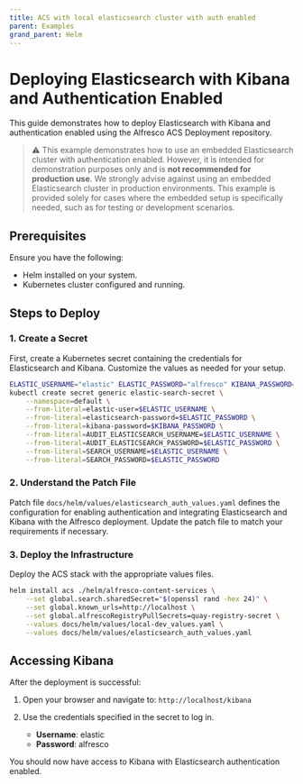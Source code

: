 ```yaml
---
title: ACS with local elasticsearch cluster with auth enabled
parent: Examples
grand_parent: Helm
---
```


# Deploying Elasticsearch with Kibana and Authentication Enabled

This guide demonstrates how to deploy Elasticsearch with Kibana and
authentication enabled using the Alfresco ACS Deployment repository.  

> :warning: This example demonstrates how to use an embedded Elasticsearch cluster
> with authentication enabled. However, it is intended for demonstration purposes
> only and is **not recommended for production use**. We strongly advise against using
> an embedded Elasticsearch cluster in production environments. This example is
> provided solely for cases where the embedded setup is specifically needed, such
> as for testing or development scenarios.

## Prerequisites

Ensure you have the following:

- Helm installed on your system.
- Kubernetes cluster configured and running.

## Steps to Deploy

### 1. Create a Secret

First, create a Kubernetes secret containing the credentials for Elasticsearch
and Kibana. Customize the values as needed for your setup.

```bash
ELASTIC_USERNAME="elastic" ELASTIC_PASSWORD="alfresco" KIBANA_PASSWORD="alfrescokibana" && \
kubectl create secret generic elastic-search-secret \
    --namespace=default \
    --from-literal=elastic-user=$ELASTIC_USERNAME \
    --from-literal=elasticsearch-password=$ELASTIC_PASSWORD \
    --from-literal=kibana-password=$KIBANA_PASSWORD \
    --from-literal=AUDIT_ELASTICSEARCH_USERNAME=$ELASTIC_USERNAME \
    --from-literal=AUDIT_ELASTICSEARCH_PASSWORD=$ELASTIC_PASSWORD \
    --from-literal=SEARCH_USERNAME=$ELASTIC_USERNAME \
    --from-literal=SEARCH_PASSWORD=$ELASTIC_PASSWORD
```

### 2. Understand the Patch File

Patch file `docs/helm/values/elasticsearch_auth_values.yaml` defines the configuration
for enabling authentication and integrating Elasticsearch and Kibana with the
Alfresco deployment. Update the patch file to match your requirements if
necessary.

### 3. Deploy the Infrastructure

Deploy the ACS stack with the appropriate values files.

```bash
helm install acs ./helm/alfresco-content-services \
    --set global.search.sharedSecret="$(openssl rand -hex 24)" \
    --set global.known_urls=http://localhost \
    --set global.alfrescoRegistryPullSecrets=quay-registry-secret \
    --values docs/helm/values/local-dev_values.yaml \
    --values docs/helm/values/elasticsearch_auth_values.yaml
```

## Accessing Kibana

After the deployment is successful:

1. Open your browser and navigate to: `http://localhost/kibana`

2. Use the credentials specified in the secret to log in.

   - **Username**: elastic
   - **Password**: alfresco

You should now have access to Kibana with Elasticsearch authentication enabled.
